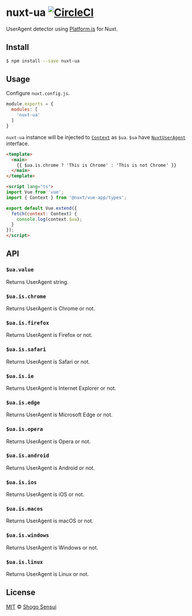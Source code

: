 # nuxt-ua [![CircleCI](https://circleci.com/gh/1000ch/nuxt-ua.svg?style=svg)](https://circleci.com/gh/1000ch/nuxt-ua)

UserAgent detector using [Platform.js](https://github.com/bestiejs/platform.js) for Nuxt.

## Install

```bash
$ npm install --save nuxt-ua
```

## Usage

Configure `nuxt.config.js`.

```js
module.exports = {
  modules: [
    'nuxt-ua'
  ]
}
```

`nuxt-ua` instance will be injected to [`Context`](https://nuxtjs.org/api/context/) as `$ua`. `$ua` have [`NuxtUserAgent`](https://github.com/1000ch/nuxt-ua/blob/master/index.d.ts) interface.

```html
<template>
  <main>
    {{ $ua.is.chrome ? 'This is Chrome' : 'This is not Chrome' }}
  </main>
</template>

<script lang="ts">
import Vue from 'vue';
import { Context } from '@nuxt/vue-app/types';

export default Vue.extend({
  fetch(context: Context) {
    console.log(context.$ua);
  }
});
</script>
```

## API

### `$ua.value`

Returns UserAgent string.

### `$ua.is.chrome`

Returns UserAgent is Chrome or not.

### `$ua.is.firefox`

Returns UserAgent is Firefox or not.

### `$ua.is.safari`

Returns UserAgent is Safari or not.

### `$ua.is.ie`

Returns UserAgent is Internet Explorer or not.

### `$ua.is.edge`

Returns UserAgent is Microsoft Edge or not.

### `$ua.is.opera`

Returns UserAgent is Opera or not.

### `$ua.is.android`

Returns UserAgent is Android or not.

### `$ua.is.ios`

Returns UserAgent is iOS or not.

### `$ua.is.macos`

Returns UserAgent is macOS or not.

### `$ua.is.windows`

Returns UserAgent is Windows or not.

### `$ua.is.linux`

Returns UserAgent is Linux or not.

## License

[MIT](https://1000ch.mit-license.org) © [Shogo Sensui](https://github.com/1000ch)
